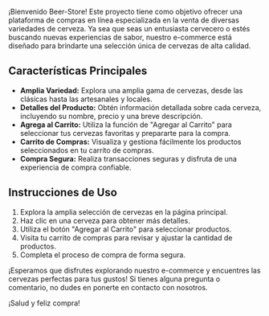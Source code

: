 ¡Bienvenido Beer-Store! Este proyecto tiene como objetivo ofrecer una plataforma de compras en línea especializada en la venta de diversas variedades de cerveza. Ya sea que seas un entusiasta cervecero o estés buscando nuevas experiencias de sabor, nuestro e-commerce está diseñado para brindarte una selección única de cervezas de alta calidad.

## Características Principales

- **Amplia Variedad:** Explora una amplia gama de cervezas, desde las clásicas hasta las artesanales y locales.
- **Detalles del Producto:** Obtén información detallada sobre cada cerveza, incluyendo su nombre, precio y una breve descripción.
- **Agrega al Carrito:** Utiliza la función de "Agregar al Carrito" para seleccionar tus cervezas favoritas y prepararte para la compra.
- **Carrito de Compras:** Visualiza y gestiona fácilmente los productos seleccionados en tu carrito de compras.
- **Compra Segura:** Realiza transacciones seguras y disfruta de una experiencia de compra confiable.

## Instrucciones de Uso

1. Explora la amplia selección de cervezas en la página principal.
2. Haz clic en una cerveza para obtener más detalles.
3. Utiliza el botón "Agregar al Carrito" para seleccionar productos.
4. Visita tu carrito de compras para revisar y ajustar la cantidad de productos.
5. Completa el proceso de compra de forma segura.

¡Esperamos que disfrutes explorando nuestro e-commerce y encuentres las cervezas perfectas para tus gustos! Si tienes alguna pregunta o comentario, no dudes en ponerte en contacto con nosotros.

¡Salud y feliz compra!